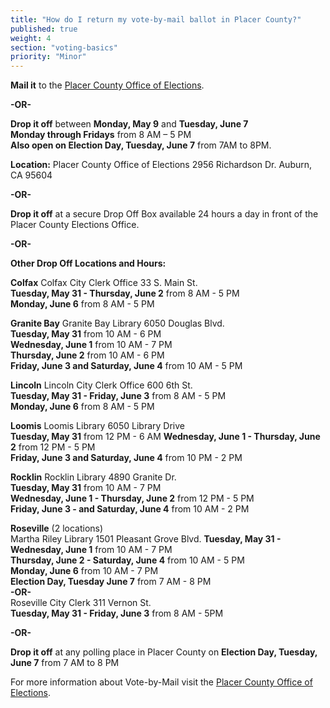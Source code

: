 ```yaml
---
title: "How do I return my vote-by-mail ballot in Placer County?"
published: true
weight: 4
section: "voting-basics"
priority: "Minor"
---
```


**Mail it** to the [Placer County Office of Elections](#section-election-office-contact).  

   **-OR-**
  
**Drop it off** between **Monday, May 9** and **Tuesday, June 7**  
**Monday through Fridays** from 8 AM – 5 PM  
**Also open on Election Day, Tuesday, June 7** from 7AM to 8PM.  

**Location:** Placer County Office of Elections 2956 Richardson Dr. Auburn, CA 95604  

   **-OR-**  

**Drop it off** at a secure Drop Off Box available 24 hours a day in front of the Placer County Elections Office.  

   **-OR-**  

**Other Drop Off Locations and Hours:**  

**Colfax** Colfax City Clerk Office 33 S. Main St.  
**Tuesday, May 31 - Thursday, June 2** from 8 AM - 5 PM  
**Monday, June 6** from 8 AM - 5 PM  

**Granite Bay** Granite Bay Library 6050 Douglas Blvd.  
**Tuesday, May 31** from 10 AM - 6 PM  
**Wednesday, June 1** from 10 AM - 7 PM  
**Thursday, June 2** from 10 AM - 6 PM  
**Friday, June 3 and Saturday, June 4** from 10 AM - 5 PM  

**Lincoln** Lincoln City Clerk Office 600 6th St.  
**Tuesday, May 31 - Friday, June 3** from 8 AM - 5 PM  
**Monday, June 6** from 8 AM - 5 PM  

**Loomis** Loomis Library 6050 Library Drive  
**Tuesday, May 31** from 12 PM - 6 AM
**Wednesday, June 1 - Thursday, June 2** from 12 PM - 5 PM  
**Friday, June 3  and  Saturday, June 4** from 10 PM - 2 PM  

**Rocklin** Rocklin Library 4890 Granite Dr.  
**Tuesday, May 31** from 10 AM - 7 PM  
**Wednesday, June 1 - Thursday, June 2** from 12 PM - 5 PM  
**Friday, June 3 - and Saturday, June 4**	from 10 AM - 2 PM  

**Roseville** (2 locations)  
Martha Riley Library 1501 Pleasant Grove Blvd.
**Tuesday, May 31 - Wednesday, June 1** from 10 AM - 7 PM  
**Thursday, June 2 - Saturday, June 4** from 10 AM - 5 PM  
**Monday, June 6** from 10 AM - 7 PM  
**Election Day, Tuesday June 7** from 7 AM - 8 PM  
  **-OR-**  
Roseville City Clerk 311 Vernon St.  
**Tuesday, May 31 - Friday, June 3** from 8 AM - 5PM  

  **-OR-**  
  
**Drop it off** at any polling place in Placer County on **Election Day, Tuesday, June 7** from 7 AM to 8 PM  

For more information about Vote-by-Mail visit the [Placer County Office of Elections](https://www.placerelections.com/apply-to-vote-by-mail.aspx#15).  
